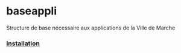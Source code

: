 baseappli
=========

Structure de base nécessaire aux applications de la Ville de Marche

### [Installation](https://github.com/acmarche/baseappli/src/AcMarche/BaseBundle/Resources/doc/Resources/doc/index.rst)

